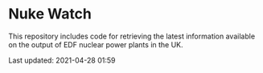 # Nuke Watch

This repository includes code for retrieving the latest information available on the output of EDF nuclear power plants in the UK.

Last updated: 2021-04-28 01:59